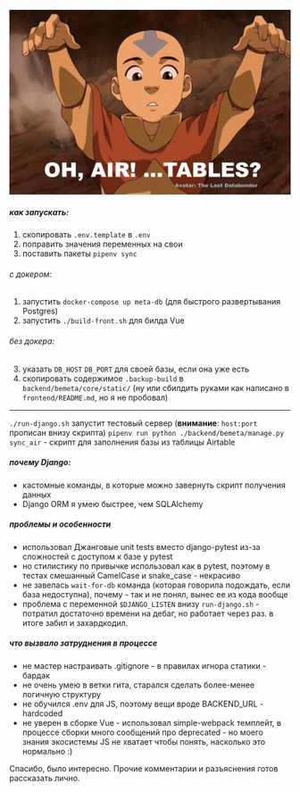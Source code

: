 ![alt text](https://github.com/zerthmonk/airtaker/blob/main/readme.jpg?raw=true)

##### как запускать:

1. скопировать `.env.template` в `.env`
2. поправить значения переменных на свои
3. поставить пакеты `pipenv sync`

###### с докером:

1. запустить `docker-compose up meta-db` (для быстрого развертывания Postgres)
2. запустить `./build-front.sh` для билда Vue

###### без докера:
3. указать `DB_HOST` `DB_PORT` для своей базы, если она уже есть
4. скопировать содержимое `.backup-build` в  `backend/bemeta/core/static/`
(ну или сбилдить руками как написано в `frontend/README.md`, но я не пробовал)

---
`./run-django.sh` запустит тестовый сервер (**внимание**: `host:port` прописан внизу скрипта)
`pipenv run python ./backend/bemeta/manage.py sync_air` - скрипт для заполнения базы из таблицы Airtable

##### почему Django:

- кастомные команды, в которые можно завернуть скрипт получения данных
- Django ORM я умею быстрее, чем SQLAlchemy

##### проблемы и особенности

- использовал Джанговые unit tests вместо django-pytest из-за сложностей с доступом к базе у pytest
- но стилистику по привычке использовал как в pytest, поэтому в тестах смешанный CamelCase и snake_case - некрасиво
- не завелась `wait-for-db` команда (которая говорила подождать, если база недоступна), почему -
так и не понял, вынес ее из кода вообще
- проблема с переменной `$DJANGO_LISTEN` внизу `run-django.sh` - потратил достаточно времени на дебаг,
но работает через раз. в итоге забил и захардкодил.


##### что вызвало затруднения в процессе

- не мастер настраивать .gitignore - в правилах игнора статики - бардак
- не очень умею в ветки гита, старался сделать более-менее логичную структуру
- не обучился .env для JS, поэтому вещи вроде BACKEND_URL - hardcoded
- не уверен в сборке Vue - использовал simple-webpack темплейт, в процессе сборки много сообщений про deprecated - но моего знания экосистемы JS не хватает чтобы понять,
насколько это нормально :)

Спасибо, было интересно. Прочие комментарии и разъяснения готов рассказать лично.
